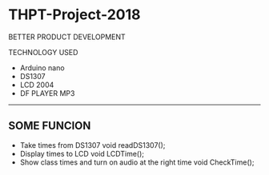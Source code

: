 # THPT-Project-2018 
BETTER PRODUCT DEVELOPMENT

TECHNOLOGY USED
 - Arduino nano
 - DS1307
 - LCD 2004
 - DF PLAYER MP3

---
SOME FUNCION
---
 - Take times from DS1307
   void readDS1307();
 - Display times to LCD
  void LCDTime();
  - Show class times and turn on audio at the right time
  void CheckTime();
